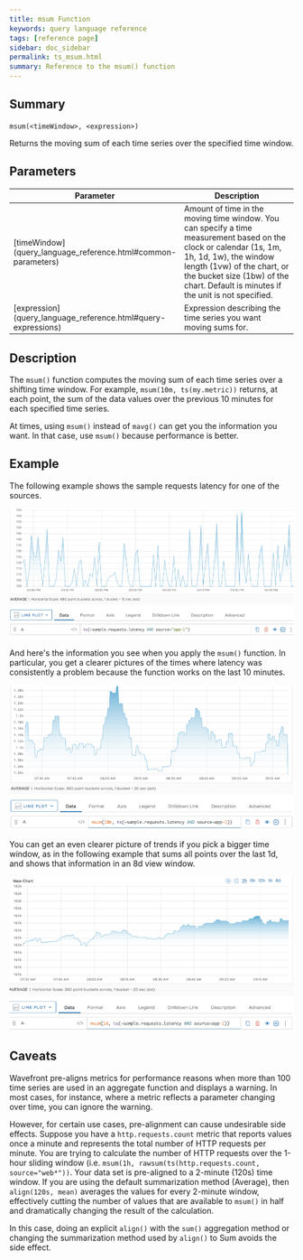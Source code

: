 ```yaml
---
title: msum Function
keywords: query language reference
tags: [reference page]
sidebar: doc_sidebar
permalink: ts_msum.html
summary: Reference to the msum() function
---
```


## Summary

```
msum(<timeWindow>, <expression>)
```
Returns the moving sum of each time series over the specified time window.

## Parameters

<table>
<tbody>
<thead>
<tr><th width="20%">Parameter</th><th width="80%">Description</th></tr>
</thead>
<tr>
<td markdown="span">[timeWindow](query_language_reference.html#common-parameters)</td>
<td markdown="span">Amount of time in the moving time window. You can specify a time measurement based on the clock or calendar (1s, 1m, 1h, 1d, 1w), the window length (1vw) of the chart, or the bucket size (1bw) of the chart. Default is minutes if the unit is not specified.</td></tr>
<tr>
<td markdown="span"> [expression](query_language_reference.html#query-expressions)</td>
<td>Expression describing the time series you want moving sums for.</td>
</tr>
</tbody>
</table>

## Description

The `msum()` function computes the moving sum of each time series over a shifting time window. For example, `msum(10m, ts(my.metric))` returns, at each point, the sum of the data values over the previous 10 minutes for each specified time series.

At times, using `msum()` instead of `mavg()` can get you the information you want. In that case, use `msum()` because performance is better.

## Example

The following example shows the sample requests latency for one of the sources.

![msum before](images/ts_msum_before.png)

And here's the information you see when you apply the `msum()` function. In particular, you get a clearer pictures of the times where latency was consistently a problem because the function works on the last 10 minutes.

![msum after](images/ts_msum_after.png)

You can get an even clearer picture of trends if you pick a bigger time window, as in the following example that sums all points over the last 1d, and shows that information in an 8d view window.

![msum 1d](images/ts_msum_1d.png)

## Caveats

Wavefront pre-aligns metrics for performance reasons when more than 100 time series are used in an aggregate function and displays a warning. In most cases, for instance, where a metric reflects a parameter changing over time, you can ignore the warning.

However, for certain use cases, pre-alignment can cause undesirable side effects. Suppose you have a `http.requests.count` metric that reports values once a minute and represents the total number of HTTP requests per minute. You are trying to calculate the number of HTTP requests over the 1-hour sliding window (i.e. `msum(1h, rawsum(ts(http.requests.count, source="web*"))`. Your data set is pre-aligned to a 2-minute (120s) time window.
If you are using the default summarization method (Average), then `align(120s, mean)` averages the values for every 2-minute window, effectively cutting the number of values that are available to `msum()` in half and dramatically changing the result of the calculation.

In this case, doing an explicit `align()` with the `sum()` aggregation method or changing the summarization method used by `align()` to Sum avoids the side effect.
